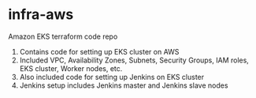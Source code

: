 # infra-aws
Amazon EKS terraform code repo 

1. Contains code for setting up EKS cluster on AWS
2. Included VPC, Availability Zones, Subnets, Security Groups, IAM roles, EKS cluster, Worker nodes, etc.
3. Also included code for setting up Jenkins on EKS cluster 
4. Jenkins setup includes Jenkins master and Jenkins slave nodes
